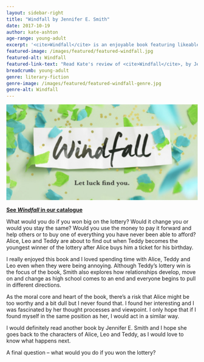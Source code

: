 ```yaml
---
layout: sidebar-right
title: "Windfall by Jennifer E. Smith"
date: 2017-10-19
author: kate-ashton
age-range: young-adult
excerpt: '<cite>Windfall</cite> is an enjoyable book featuring likeable, interesting characters.'
featured-image: /images/featured/featured-windfall.jpg
featured-alt: Windfall
featured-link-text: "Read Kate's review of <cite>Windfall</cite>, by Jennifer E. Smith."
breadcrumb: young-adult
genre: literary-fiction
genre-image: /images/featured/featured-windfall-genre.jpg
genre-alt: Windfall
---
```


![Windfall](/images/featured/featured-windfall.jpg)

**[See <cite>Windfall</cite> in our catalogue](https://suffolk.spydus.co.uk/cgi-bin/spydus.exe/ENQ/OPAC/BIBENQ?BRN=2145760)**

What would you do if you won big on the lottery? Would it change you or would you stay the same? Would you use the money to pay it forward and help others or to buy one of everything you have never been able to afford? Alice, Leo and Teddy are about to find out when Teddy becomes the youngest winner of the lottery after Alice buys him a ticket for his birthday.

I really enjoyed this book and I loved spending time with Alice, Teddy and Leo even when they were being annoying. Although Teddy’s lottery win is the focus of the book, Smith also explores how relationships develop, move on and change as high school comes to an end and everyone begins to pull in different directions.

As the moral core and heart of the book, there’s a risk that Alice might be too worthy and a bit dull but I never found that. I found her interesting and I was fascinated by her thought processes and viewpoint. I only hope that if I found myself in the same position as her, I would act in a similar way.

I would definitely read another book by Jennifer E. Smith and I hope she goes back to the characters of Alice, Leo and Teddy, as I would love to know what happens next.

A final question – what would you do if you won the lottery?
